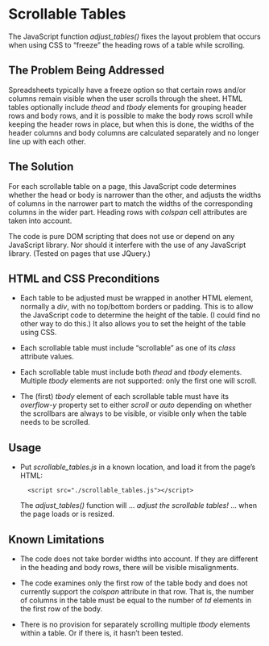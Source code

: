 # Scrollable Tables

The JavaScript function *adjust_tables()* fixes the layout problem that occurs when using CSS to
“freeze” the heading rows of a table while scrolling.

## The Problem Being Addressed

Spreadsheets typically have a freeze option so that certain rows and/or columns remain visible
when the user scrolls through the sheet. HTML tables optionally include _thead_ and _tbody_ elements
for grouping header rows and body rows, and it is possible to make the body rows scroll while
keeping the header rows in place, but when this is done, the widths of the header columns and body
columns are calculated separately and no longer line up with each other.

## The Solution

For each scrollable table on a page, this JavaScript code determines whether the head or body is
narrower than the other, and adjusts the widths of columns in the narrower part to match the widths
of the corresponding columns in the wider part. Heading rows with _colspan_ cell attributes are
taken into account.

The code is pure DOM scripting that does not use or depend on any JavaScript library. Nor should it
interfere with the use of any JavaScript library. (Tested on pages that use JQuery.)

## HTML and CSS Preconditions

- Each table to be adjusted must be wrapped in another HTML element, normally a _div_, with no
  top/bottom borders or padding. This is to allow the JavaScript code to determine the height of the
  table. (I could find no other way to do this.) It also allows you to set the height of the table
  using CSS.

- Each scrollable table must include “scrollable” as one of its _class_ attribute values.

- Each scrollable table must include both _thead_ and _tbody_ elements. Multiple _tbody_ elements
  are not supported: only the first one will scroll.

- The (first) _tbody_ element of each scrollable table must have its _overflow-y_ property set to
  either _scroll_ or _auto_ depending on whether the scrollbars are always to be visible, or visible
  only when the table needs to be scrolled.

## Usage

- Put *scrollable_tables.js* in a known location, and load it from the page’s HTML:

  `  <script src="./scrollable_tables.js"></script>`

  The *adjust_tables()* function will ... _adjust the scrollable tables!_ ... when the page loads or is
  resized.

## Known Limitations

- The code does not take border widths into account. If they are different in the heading and body
  rows, there will be visible misalignments.

- The code examines only the first row of the table body and does not currently support the
  _colspan_ attribute in that row. That is, the number of columns in the table must be equal to the
  number of _td_ elements in the first row of the body.

- There is no provision for separately scrolling multiple _tbody_ elements within a table. Or if
  there is, it hasn’t been tested.